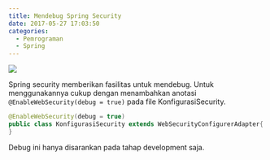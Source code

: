 ```yaml
---
title: Mendebug Spring Security
date: 2017-05-27 17:03:50
categories:
  - Pemrograman
  - Spring
---
```

![](/images/springboot.png)

Spring security memberikan fasilitas untuk mendebug. Untuk menggunakannya cukup dengan menambahkan anotasi `@EnableWebSecurity(debug = true)` pada file KonfigurasiSecurity.

```java
@EnableWebSecurity(debug = true)
public class KonfigurasiSecurity extends WebSecurityConfigurerAdapter{
}
```

Debug ini hanya disarankan pada tahap development saja.
